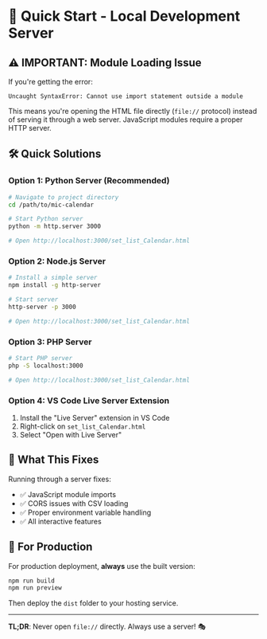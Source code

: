 # 🚀 Quick Start - Local Development Server

## ⚠️ IMPORTANT: Module Loading Issue

If you're getting the error:
```
Uncaught SyntaxError: Cannot use import statement outside a module
```

This means you're opening the HTML file directly (`file://` protocol) instead of serving it through a web server. JavaScript modules require a proper HTTP server.

## 🛠️ Quick Solutions

### Option 1: Python Server (Recommended)
```bash
# Navigate to project directory
cd /path/to/mic-calendar

# Start Python server
python -m http.server 3000

# Open http://localhost:3000/set_list_Calendar.html
```

### Option 2: Node.js Server
```bash
# Install a simple server
npm install -g http-server

# Start server
http-server -p 3000

# Open http://localhost:3000/set_list_Calendar.html
```

### Option 3: PHP Server
```bash
# Start PHP server
php -S localhost:3000

# Open http://localhost:3000/set_list_Calendar.html
```

### Option 4: VS Code Live Server Extension
1. Install the "Live Server" extension in VS Code
2. Right-click on `set_list_Calendar.html`
3. Select "Open with Live Server"

## 🎯 What This Fixes

Running through a server fixes:
- ✅ JavaScript module imports
- ✅ CORS issues with CSV loading
- ✅ Proper environment variable handling
- ✅ All interactive features

## 🚀 For Production

For production deployment, **always** use the built version:
```bash
npm run build
npm run preview
```

Then deploy the `dist` folder to your hosting service.

---

**TL;DR**: Never open `file://` directly. Always use a server! 🎭
